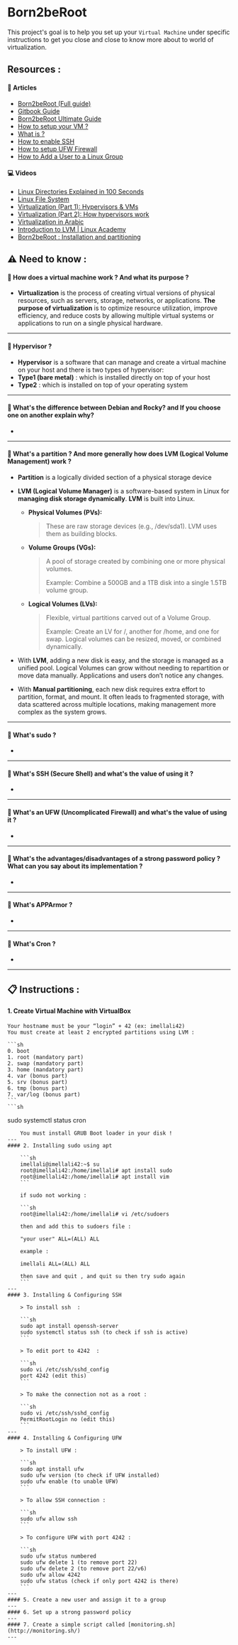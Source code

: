 # Born2beRoot

This project's goal is to help you set up your `Virtual Machine` under specific instructions to get you close and close to know more about to world of virtualization.


## Resources :
#### 📘 Articles
 - [Born2beRoot (Full guide)](https://mathieu-soysal.gitbook.io/born2beroot)
 - [Gitbook Guide](https://42-cursus.gitbook.io/guide/rank-01/born2beroot)
 - [Born2beRoot Ultimate Guide](https://github.com/DevAwizard/Born2BeRoot_Guide_by_anwu-yan)
 - [How to setup your VM ?](https://github.com/Thuggonaut/42IC_Ring01_Born2beRoot/)
 - [What is ?](https://github.com/amaitou/Born2beRoot)
 - [How to enable SSH](https://phoenixnap.com/kb/how-to-enable-ssh-on-ubuntu)
 - [How to setup UFW Firewall](https://phoenixnap.com/kb/configure-firewall-with-ufw-on-ubuntu#ftoc-heading-6)
 - [How to Add a User to a Linux Group](https://phoenixnap.com/kb/add-user-to-linux-group)

#### 💻 Videos
- [Linux Directories Explained in 100 Seconds](https://www.youtube.com/watch?v=42iQKuQodW4)
- [Linux File System](https://www.youtube.com/watch?v=A3G-3hp88mo)
- [Virtualization (Part 1): Hypervisors & VMs](https://www.youtube.com/watch?v=a75fC8xnBn8)
- [Virtualization (Part 2): How hypervisors work](https://www.youtube.com/watch?v=L0IDOQneyRE)
- [Virtualization in Arabic](https://www.youtube.com/watch?v=3HChgNmRYJU)
- [Introduction to LVM | Linux Academy](https://www.youtube.com/watch?v=dMHFArkANP8&list=PLAoA-usw1t-4sIlwNXKS2RIn0ZBx4VQhn)
- [Born2beRoot : Installation and partitioning](https://www.youtube.com/watch?v=73r3JbkCVy0)

## ⚠️ Need to know :

#### 🔷 How does a virtual machine work ? And what its purpose ?
    
- **Virtualization** is the process of creating virtual versions of physical resources, such as servers, storage, networks, or applications. **The purpose of virtualization** is to optimize resource utilization, improve efficiency, and reduce costs by allowing multiple virtual systems or applications to run on a single physical hardware.
---
#### 🔷 Hypervisor ?

- **Hypervisor** is a software that can manage and create a virtual machine on your host and there is two types of hypervisor:
- **Type1 (bare metal)** : which is installed directly on top of your host
- **Type2** : which is installed on top of your operating system
---
#### 🔷 What's the difference between Debian and Rocky? and If you choose one on another explain why?
-
---
#### 🔷 What's a partition ? And more generally how does LVM (Logical Volume Management) work ?
- **Partition** is a logically divided section of a physical storage device 

* **LVM (Logical Volume Manager)** is a software-based system in Linux for **managing disk storage dynamically**. **LVM** is built into Linux.

    - **Physical Volumes (PVs):**
        > These are raw storage devices (e.g., /dev/sda1).
        > LVM uses them as building blocks.

    - **Volume Groups (VGs):**
        > A pool of storage created by combining one or more physical volumes. 
        > 
        > Example: Combine a 500GB and a 1TB disk into a single 1.5TB volume group.

    - **Logical Volumes (LVs):**
        > Flexible, virtual partitions carved out of a Volume Group.
        >
        > Example: Create an LV for /, another for /home, and one for swap.
        > Logical volumes can be resized, moved, or combined dynamically.

- With **LVM**, adding a new disk is easy, and the storage is managed as a unified pool. Logical Volumes can grow without needing to repartition or move data manually. Applications and users don’t notice any changes.

- With **Manual partitioning**, each new disk requires extra effort to partition, format, and mount. It often leads to fragmented storage, with data scattered across multiple locations, making management more complex as the system grows.
---
#### 🔷 What's sudo ?
-
---
#### 🔷 What's SSH (Secure Shell) and what's the value of using it ?
-
---
#### 🔷 What's an UFW (Uncomplicated Firewall) and what's the value of using it ?
-
---
#### 🔷 What's the advantages/disadvantages of a strong password policy ? What can you say about its implementation ?
-
---
#### 🔷 What's APPArmor ?
-
---
#### 🔷 What's Cron ?
-
---
## 📋 Instructions :

#### 1. Create Virtual Machine with VirtualBox
    Your hostname must be your “login” + 42 (ex: imellali42)
    You must create at least 2 encrypted partitions using LVM :

    ```sh
    0. boot
    1. root (mandatory part)
    2. swap (mandatory part)
    3. home (mandatory part)
    4. var (bonus part)
    5. srv (bonus part)
    6. tmp (bonus part)
    7. var/log (bonus part)
    ```
    ```sh
sudo systemctl status cron
```
    You must install GRUB Boot loader in your disk !
---
#### 2. Installing sudo using apt

    ```sh
    imellali@imellali42:~$ su
    root@imellali42:/home/imellali# apt install sudo
    root@imellali42:/home/imellali# apt install vim
    ```
    
    if sudo not working :

    ```sh
    root@imellali42:/home/imellali# vi /etc/sudoers
    
    then and add this to sudoers file :
    
    "your user" ALL=(ALL) ALL
    
    example :
    
    imellali ALL=(ALL) ALL
    
    then save and quit , and quit su then try sudo again
    ```
---
#### 3. Installing & Configuring SSH
    
    > To install ssh  :

    ```sh
    sudo apt install openssh-server
    sudo systemctl status ssh (to check if ssh is active)
    ```
    
    > To edit port to 4242  :

    ```sh
    sudo vi /etc/ssh/sshd_config
    port 4242 (edit this)
    ```

    > To make the connection not as a root :

    ```sh
    sudo vi /etc/ssh/sshd_config
    PermitRootLogin no (edit this)
    ```
---   
#### 4. Installing & Configuring UFW
    
    > To install UFW :

    ```sh
    sudo apt install ufw
    sudo ufw version (to check if UFW installed)
    sudo ufw enable (to unable UFW)
    ```
    
    > To allow SSH connection :

    ```sh
    sudo ufw allow ssh
    ```

    > To configure UFW with port 4242 :

    ```sh
    sudo ufw status numbered
    sudo ufw delete 1 (to remove port 22)
    sudo ufw delete 2 (to remove port 22/v6)
    sudo ufw allow 4242
    sudo ufw status (check if only port 4242 is there)
    ```
---   
#### 5. Create a new user and assign it to a group
---
#### 6. Set up a strong password policy
---
#### 7. Create a simple script called [monitoring.sh](http://monitoring.sh/)
---
